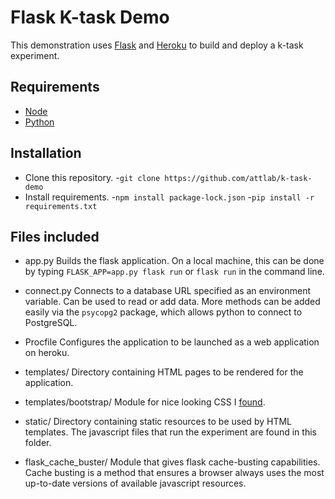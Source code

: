 # Flask K-task Demo

This demonstration uses [Flask](https://pypi.org/project/Flask/) and [Heroku](https://www.heroku.com/home) to build and deploy a k-task experiment. 

## Requirements

- [Node](https://nodejs.org/en/download/)
- [Python](https://www.python.org/downloads/)

## Installation

- Clone this repository. 
	-`git clone https://github.com/attlab/k-task-demo`
- Install requirements.
	-`npm install package-lock.json`
	-`pip install -r requirements.txt`

## Files included

- app.py
	Builds the flask application. On a local machine, this can be done by typing `FLASK_APP=app.py flask run` or `flask run` in the command line. 

- connect.py
	Connects to a database URL specified as an environment variable. Can be used to read or add data. More methods can be added easily via the `psycopg2` package, which allows python to connect to PostgreSQL.

- Procfile
	Configures the application to be launched as a web application on heroku. 

- templates/
	Directory containing HTML pages to be rendered for the application. 

- templates/bootstrap/
	Module for nice looking CSS I [found](https://getbootstrap.com/).

- static/
	Directory containing static resources to be used by HTML templates. The javascript files that run the experiment are found in this folder.

- flask_cache_buster/
	Module that gives flask cache-busting capabilities. Cache busting is a method that ensures a browser always uses the most up-to-date versions of available javascript resources. 


